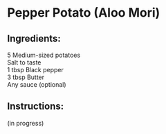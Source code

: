 # Pepper Potato (Aloo Mori)

## Ingredients:
5 Medium-sized potatoes \
Salt to taste \
1 tbsp Black pepper \
3 tbsp Butter \
Any sauce (optional)

## Instructions:

(in progress)
